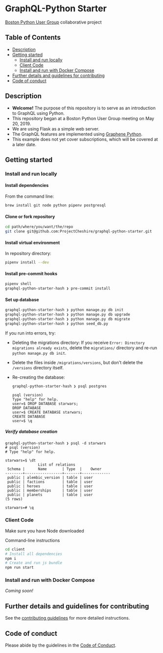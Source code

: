 # GraphQL-Python Starter

[Boston Python User Group](https://www.meetup.com/bostonpython/) collaborative project

## Table of Contents <!-- omit in toc -->

- [Description](#description)
- [Getting started](#getting-started)
  - [Install and run locally](#install-and-run-locally)
  - [Client Code](#client-code)
  - [Install and run with Docker Compose](#install-and-run-with-docker-compose)
- [Further details and guidelines for contributing](#further-details-and-guidelines-for-contributing)
- [Code of conduct](#code-of-conduct)

## Description

- **Welcome!** The purpose of this repository is to serve as an introduction to GraphQL using Python.
- This repository began at a Boston Python User Group meeting on May 20, 2019.
- We are using Flask as a simple web server.
- The GraphQL features are implemented using [Graphene Python](https://graphene-python.org/).
- This example does not yet cover subscriptions, which will be covered at a later date.

## Getting started

### Install and run locally

#### Install dependencies

From the command line:

```sh
brew install git node python pipenv postgresql
```

#### Clone or fork repository

```sh
cd path/where/you/want/the/repo
git clone git@github.com:ProjectCheshire/graphql-python-starter.git
```

#### Install virtual environment

In repository directory:

```sh
pipenv install --dev
```

#### Install pre-commit hooks

```sh
pipenv shell
graphql-python-starter-hash ❯ pre-commit install
```

#### Set up database

```sh
graphql-python-starter-hash ❯ python manage.py db init
graphql-python-starter-hash ❯ python manage.py db upgrade
graphql-python-starter-hash ❯ python manage.py db migrate
graphql-python-starter-hash ❯ python seed_db.py
```

If you run into errors, try:

- Deleting the migrations directory: If you receive `Error: Directory migrations already exists`, delete the `migrations/` directory and re-run `python manage.py db init`.
- Delete the files inside `/migrations/versions`, but don't delete the `/versions` directory itself.
- Re-creating the database:

  ```sh
  graphql-python-starter-hash ❯ psql postgres
  ```

  ```
  psql (version)
  Type "help" for help.
  user=$ DROP DATABASE starwars;
  DROP DATABASE
  user=$ CREATE DATABASE starwars;
  CREATE DATABASE
  user=$ \q
  ```

##### Verify database creation

```
graphql-python-starter-hash ❯ psql -d starwars
# psql (version)
# Type "help" for help.

starwars=$ \dt
               List of relations
 Schema |      Name       | Type  |    Owner
--------+-----------------+-------+-------------
 public | alembic_version | table | user
 public | factions        | table | user
 public | heroes          | table | user
 public | memberships     | table | user
 public | planets         | table | user
(5 rows)

starwars=# \q
```

### Client Code

Make sure you have Node downloaded

Command-line instructions

```sh
cd client
# Install all dependencies
npm i
# Create and run js bundle
npm run start
```

### Install and run with Docker Compose

_Coming soon!_

## Further details and guidelines for contributing

See the [contributing guidelines](.github/CONTRIBUTING.md) for more detailed instructions.

## Code of conduct

Please abide by the guidelines in the [Code of Conduct](.github/CODE_OF_CONDUCT.md).
